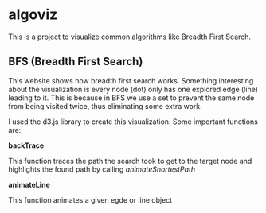 # algoviz

This is a project to visualize common algorithms like Breadth First Search.

## BFS (Breadth First Search)
This website shows how breadth first search works. Something interesting about the visualization is every node (dot) only has one explored edge (line) leading to it. This is because in BFS we use a set to prevent the same node from being visited twice, thus eliminating some extra work. 

I used the d3.js library to create this visualization. Some important functions are:

__backTrace__  

This function traces the path the search took to get to the target node and highlights the found path by calling _animateShortestPath_




__animateLine__  

This function animates a given egde or line object


